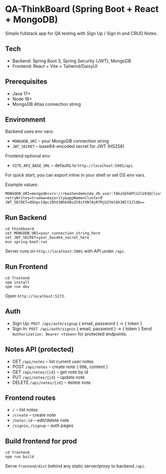 # QA-ThinkBoard (Spring Boot + React + MongoDB)

Simple fullstack app for QA testing with Sign Up / Sign In and CRUD Notes.

## Tech
- Backend: Spring Boot 3, Spring Security (JWT), MongoDB
- Frontend: React + Vite + Tailwind/DaisyUI

## Prerequisites
- Java 17+
- Node 18+
- MongoDB Atlas connection string

## Environment

Backend uses env vars:
- `MONGODB_URI` – your MongoDB connection string
- `JWT_SECRET` – base64-encoded secret for JWT (HS256)

Frontend optional env:
- `VITE_API_BASE_URL` – defaults to `http://localhost:5001/api`

For quick start, you can export inline in your shell or set OS env vars.

Example values:
```
MONGODB_URI=mongodb+srv://rmashendeminda_db_user:TAkzGkh6PCn2lG93@cluster0.ho19hc6.mongodb.net/?retryWrites=true&w=majority&appName=Cluster0
JWT_SECRET=dGhpc19pc19hX3NhbXBsZV9iYXNlNjRfMjU2Yml0X3NlY3JldA==
```

## Run Backend

```
cd thinkboard
set MONGODB_URI=your_connection_string_here
set JWT_SECRET=your_base64_secret_here
mvn spring-boot:run
```

Server runs on `http://localhost:5001` with API under `/api`.

## Run Frontend

```
cd frontend
npm install
npm run dev
```

Open `http://localhost:5173`.

## Auth
- Sign Up: `POST /api/auth/signup` { email, password } → { token }
- Sign In: `POST /api/auth/signin` { email, password } → { token }
Send `Authorization: Bearer <token>` for protected endpoints.

## Notes API (protected)
- GET `/api/notes` – list current user notes
- POST `/api/notes` – create note { title, content }
- GET `/api/notes/{id}` – get note by id
- PUT `/api/notes/{id}` – update note
- DELETE `/api/notes/{id}` – delete note

## Frontend routes
- `/` – list notes
- `/create` – create note
- `/note/:id` – edit/delete note
- `/signin`, `/signup` – auth pages

## Build frontend for prod
```
cd frontend
npm run build
```

Serve `frontend/dist` behind any static server/proxy to backend `/api`.
